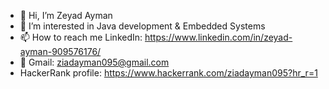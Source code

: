 - 👋 Hi, I’m Zeyad Ayman
- 👀 I’m interested in Java development & Embedded Systems
- 📫 How to reach me LinkedIn: https://www.linkedin.com/in/zeyad-ayman-909576176/
- 📧 Gmail: ziadayman095@gmail.com
- HackerRank profile: https://www.hackerrank.com/ziadayman095?hr_r=1
